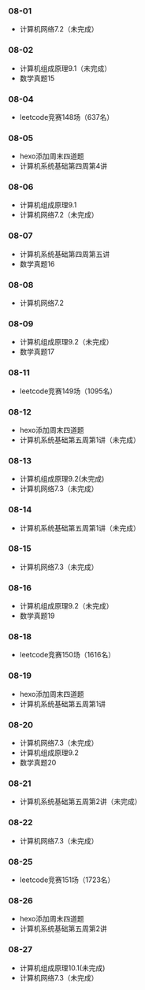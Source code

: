 ### 08-01
* 计算机网络7.2（未完成）
### 08-02
* 计算机组成原理9.1（未完成）
* 数学真题15
### 08-04
* leetcode竞赛148场（637名）
### 08-05
* hexo添加周末四道题
* 计算机系统基础第四周第4讲
### 08-06
* 计算机组成原理9.1
* 计算机网络7.2（未完成）
### 08-07
* 计算机系统基础第四周第五讲
* 数学真题16
### 08-08
* 计算机网络7.2
### 08-09
* 计算机组成原理9.2（未完成）
* 数学真题17
### 08-11
* leetcode竞赛149场（1095名）
### 08-12
* hexo添加周末四道题
* 计算机系统基础第五周第1讲（未完成）
### 08-13
* 计算机组成原理9.2(未完成)
* 计算机网络7.3（未完成）
### 08-14
* 计算机系统基础第五周第1讲（未完成）
### 08-15
* 计算机网络7.3（未完成）
### 08-16
* 计算机组成原理9.2（未完成）
* 数学真题19
### 08-18
* leetcode竞赛150场（1616名）
### 08-19
* hexo添加周末四道题
* 计算机系统基础第五周第1讲
### 08-20
* 计算机网络7.3（未完成）
* 计算机组成原理9.2
* 数学真题20
### 08-21
* 计算机系统基础第五周第2讲（未完成）
### 08-22
* 计算机网络7.3（未完成）
### 08-25
* leetcode竞赛151场（1723名）
### 08-26
* hexo添加周末四道题
* 计算机系统基础第五周第2讲
### 08-27
* 计算机组成原理10.1(未完成)
* 计算机网络7.3（未完成）